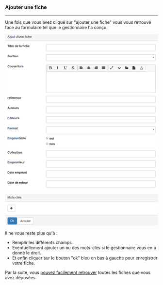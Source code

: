 ### Ajouter une fiche

---

Une fois que vous avez cliqué sur "ajouter une fiche" vous vous retrouvé face au formulaire tel que le gestionnaire l'a conçu. 

![](images/clacoform-fig46.png)

Il ne vous reste plus qu'à :

* Remplir les différents champs. 
* Eventuellement ajouter un ou des mots-clés si le gestionnaire vous en a donné le droit.
* Et enfin cliquer sur le bouton "ok" bleu en bas à gauche pour enregistrer votre fiche.

Par la suite, vous [pouvez facilement retrouver](/fr/resources/manage-files.md) toutes les fiches que vous avez déposées.  


